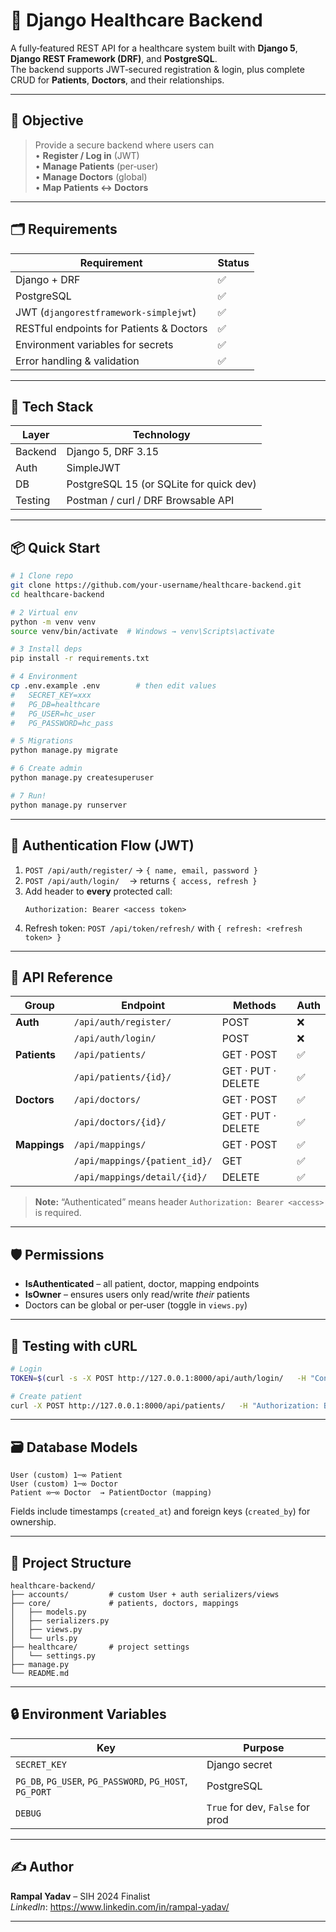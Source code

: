 
# 🏥 Django Healthcare Backend

A fully‑featured REST API for a healthcare system built with **Django 5**, **Django REST Framework (DRF)**, and **PostgreSQL**.  
The backend supports JWT‑secured registration & login, plus complete CRUD for **Patients**, **Doctors**, and their relationships.

---

## 🎯 Objective

> Provide a secure backend where users can  
> • **Register / Log in** (JWT)  
> • **Manage Patients** (per‑user)  
> • **Manage Doctors** (global)  
> • **Map Patients ↔ Doctors**

---

## 🗂️ Requirements

| Requirement | Status |
|-------------|--------|
| Django + DRF | ✅ |
| PostgreSQL | ✅ |
| JWT (`djangorestframework‑simplejwt`) | ✅ |
| RESTful endpoints for Patients & Doctors | ✅ |
| Environment variables for secrets | ✅ |
| Error handling & validation | ✅ |

---

## 🔧 Tech Stack

| Layer  | Technology |
|--------|------------|
| Backend | Django 5, DRF 3.15 |
| Auth    | SimpleJWT |
| DB      | PostgreSQL 15 (or SQLite for quick dev) |
| Testing | Postman / curl / DRF Browsable API |

---

## 📦 Quick Start

```bash
# 1 Clone repo
git clone https://github.com/your‑username/healthcare-backend.git
cd healthcare-backend

# 2 Virtual env
python -m venv venv
source venv/bin/activate  # Windows → venv\Scripts\activate

# 3 Install deps
pip install -r requirements.txt

# 4 Environment
cp .env.example .env        # then edit values
#   SECRET_KEY=xxx
#   PG_DB=healthcare
#   PG_USER=hc_user
#   PG_PASSWORD=hc_pass

# 5 Migrations
python manage.py migrate

# 6 Create admin
python manage.py createsuperuser

# 7 Run!
python manage.py runserver
```

---

## 🔐 Authentication Flow (JWT)

1. `POST /api/auth/register/` → `{ name, email, password }`  
2. `POST /api/auth/login/`    → returns `{ access, refresh }`  
3. Add header to **every** protected call:  
   ```http
   Authorization: Bearer <access token>
   ```
4. Refresh token: `POST /api/token/refresh/` with `{ refresh: <refresh token> }`

---

## 🔁 API Reference

| Group | Endpoint | Methods | Auth |
|-------|----------|---------|------|
| **Auth** | `/api/auth/register/` | POST | ❌ |
|  | `/api/auth/login/` | POST | ❌ |
| **Patients** | `/api/patients/` | GET · POST | ✅ |
|  | `/api/patients/{id}/` | GET · PUT · DELETE | ✅ |
| **Doctors** | `/api/doctors/` | GET · POST | ✅ |
|  | `/api/doctors/{id}/` | GET · PUT · DELETE | ✅ |
| **Mappings** | `/api/mappings/` | GET · POST | ✅ |
|  | `/api/mappings/{patient_id}/` | GET | ✅ |
|  | `/api/mappings/detail/{id}/` | DELETE | ✅ |

> **Note:** “Authenticated” means header `Authorization: Bearer <access>` is required.

---

## 🛡️ Permissions

* **IsAuthenticated** – all patient, doctor, mapping endpoints  
* **IsOwner** – ensures users only read/write *their* patients  
* Doctors can be global or per‑user (toggle in `views.py`)

---

## 🧪 Testing with cURL

```bash
# Login
TOKEN=$(curl -s -X POST http://127.0.0.1:8000/api/auth/login/   -H "Content-Type: application/json"   -d '{"email":"me@example.com","password":"secret"}' | jq -r .access)

# Create patient
curl -X POST http://127.0.0.1:8000/api/patients/   -H "Authorization: Bearer $TOKEN"   -H "Content-Type: application/json"   -d '{"name":"John Doe","age":34,"notes":"Diabetic"}'
```

---

## 🗃️ Database Models

```text
User (custom) 1─∞ Patient
User (custom) 1─∞ Doctor
Patient ∞─∞ Doctor  → PatientDoctor (mapping)
```

Fields include timestamps (`created_at`) and foreign keys (`created_by`) for ownership.

---

## 📁 Project Structure

```
healthcare-backend/
├── accounts/         # custom User + auth serializers/views
├── core/             # patients, doctors, mappings
│   ├── models.py
│   ├── serializers.py
│   ├── views.py
│   └── urls.py
├── healthcare/       # project settings
│   └── settings.py
├── manage.py
└── README.md
```

---

## 🔒 Environment Variables

| Key | Purpose |
|-----|---------|
| `SECRET_KEY` | Django secret |
| `PG_DB`, `PG_USER`, `PG_PASSWORD`, `PG_HOST`, `PG_PORT` | PostgreSQL |
| `DEBUG` | `True` for dev, `False` for prod |

---

## ✍️ Author

**Rampal Yadav** – SIH 2024 Finalist  
 *LinkedIn*: <https://www.linkedin.com/in/rampal-yadav/>

---

